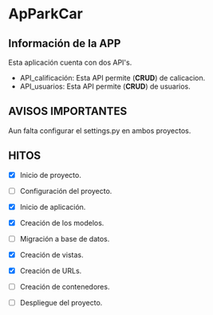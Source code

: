 # ApParkCar

## Información de la APP
Esta aplicación cuenta con dos API's.
- API_calificación:
Esta API permite (**CRUD**) de calicacion.
- API_usuarios:
Esta API permite (**CRUD**) de usuarios.

## AVISOS IMPORTANTES
Aun falta configurar el settings.py en ambos proyectos.

## HITOS

- [X] Inicio de proyecto.
- [ ] Configuración del proyecto.
- [X] Inicio de aplicación.
- [X] Creación de los modelos.
- [ ] Migración a base de datos.
- [X] Creación de vistas.
- [X] Creación de URLs.
- [ ] Creación de contenedores.
- [ ] Despliegue del proyecto.

